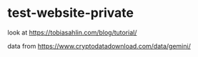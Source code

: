 # test-website-private
look at https://tobiasahlin.com/blog/tutorial/

data from https://www.cryptodatadownload.com/data/gemini/